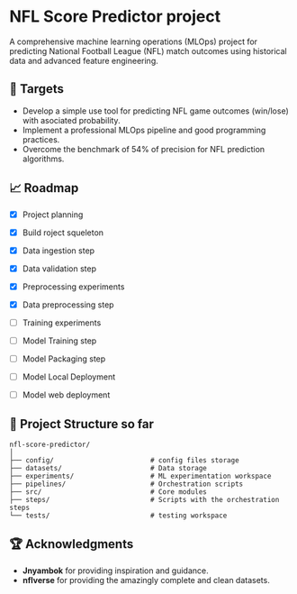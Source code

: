 # NFL Score Predictor project

A comprehensive machine learning operations (MLOps) project for predicting National Football League (NFL) match outcomes using historical data and advanced feature engineering.

## 🎯 **Targets**
- Develop a simple use tool for predicting NFL game outcomes (win/lose) with asociated probability.
- Implement a professional MLOps pipeline and good programming practices.
- Overcome the benchmark of 54% of precision for NFL prediction algorithms.

## 📈 **Roadmap**
- [x] Project planning
- [x] Build roject squeleton
- [x] Data ingestion step
- [x] Data validation step
- [x] Preprocessing experiments
- [x] Data preprocessing step
- [ ] Training experiments
- [ ] Model Training step
- [ ] Model Packaging step
- [ ] Model Local Deployment
- [ ] Model web deployment


## 📁 **Project Structure so far**
```
nfl-score-predictor/  
│
├── config/                        # config files storage
├── datasets/                      # Data storage
├── experiments/                   # ML experimentation workspace
├── pipelines/                     # Orchestration scripts
├── src/                           # Core modules
├── steps/                         # Scripts with the orchestration steps
└── tests/                         # testing workspace
```

## 🏆 **Acknowledgments**
-  **Jnyambok** for providing inspiration and guidance.
-  **nflverse** for providing the amazingly complete and clean datasets.
